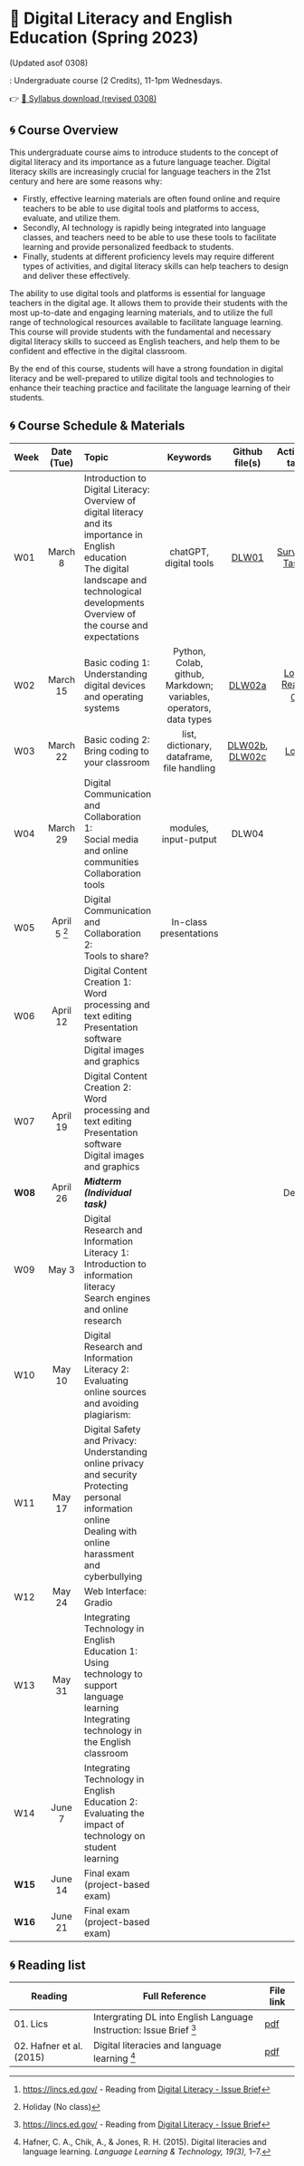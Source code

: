 # 🌱 Digital Literacy and English Education (Spring 2023) 
(Updated asof 0308)

: Undergraduate course (2 Credits), 11-1pm Wednesdays.

👉 [💾 Syllabus download (revised 0308)](https://github.com/MK316/Spring2023/blob/main/DL/files/S23Syllabus_Digital_Literacy.pdf)

## 🌀 Course Overview

This undergraduate course aims to introduce students to the concept of digital literacy and its importance as a future language teacher. Digital literacy skills are increasingly crucial for language teachers in the 21st century and here are some reasons why:

- Firstly, effective learning materials are often found online and require teachers to be able to use digital tools and platforms to access, evaluate, and utilize them.  
- Secondly, AI technology is rapidly being integrated into language classes, and teachers need to be able to use these tools to facilitate learning and provide personalized feedback to students. 
- Finally, students at different proficiency levels may require different types of activities, and digital literacy skills can help teachers to design and deliver these effectively.

The ability to use digital tools and platforms is essential for language teachers in the digital age. It allows them to provide their students with the most up-to-date and engaging learning materials, and to utilize the full range of technological resources available to facilitate language learning. This course will provide students with the fundamental and necessary digital literacy skills to succeed as English teachers, and help them to be confident and effective in the digital classroom. 

By the end of this course, students will have a strong foundation in digital literacy and be well-prepared to utilize digital tools and technologies to enhance their teaching practice and facilitate the language learning of their students.

## 🌀 Course Schedule & Materials

|Week|Date (Tue)|Topic| Keywords | Github file(s)|Activities, tasks|
|--|:--:|:--|:--:|:--:|:--:|
|W01|March 8 | Introduction to Digital Literacy: Overview of digital literacy and its importance in English education <br> The digital landscape and technological developments <br> Overview of the course and expectations |chatGPT, digital tools | [DLW01](https://github.com/MK316/Spring2023/blob/main/DL/DLW01.ipynb)| [Survey#1](https://forms.gle/tcUqgaePP1Kogunz7), [Task01](https://github.com/MK316/Spring2023/blob/main/DL/dltasks.md) |  
|W02|March 15|Basic coding 1: Understanding digital devices and operating systems|Python, Colab, github, Markdown;<br> variables, operators, data types|[DLW02a](https://github.com/MK316/Spring2023/blob/main/DL/DLW02a.ipynb)|[Log#1](https://forms.gle/ymNxgkpC14AeQkr19),<br>[Reading 01](https://lincs.ed.gov/sites/default/files/ELL_Digital_Literacy_508.pdf)[^1]|
|W03|March 22|Basic coding 2: Bring coding to your classroom|list, dictionary, dataframe, file handling|[DLW02b](https://github.com/MK316/Spring2023/blob/main/DL/DLW02b.ipynb),<br>[DLW02c](https://github.com/MK316/Spring2023/blob/main/DL/DLW02c.ipynb)|[Log#2](https://forms.gle/3Tv8WbPPESxwToMLA)|
|W04|March 29|Digital Communication and Collaboration 1: <br> Social media and online communities <Br> Collaboration tools|modules, input-putput|DLW04||
|W05|April 5 [^2]|Digital Communication and Collaboration 2: <br> Tools to share? |In-class presentations|||
|W06|April 12|Digital Content Creation 1: <br> Word processing and text editing <br> Presentation software <br> Digital images and graphics|||
|W07|April 19|Digital Content Creation 2: Word processing and text editing <br> Presentation software <br> Digital images and graphics||||
|**W08**|April 26|**_Midterm (Individual task)_**|||Demo4|
|W09|May 3|Digital Research and Information Literacy 1: <br> Introduction to information literacy <br> Search engines and online research ||||
|W10|May 10|Digital Research and Information Literacy 2: <br> Evaluating online sources and avoiding plagiarism: <br>||||
|W11|May 17|Digital Safety and Privacy: <br> Understanding online privacy and security <br> Protecting personal information online <br> Dealing with online harassment and cyberbullying||||
|W12|May 24|Web Interface: Gradio||||
|W13|May 31|Integrating Technology in English Education 1: <br> Using technology to support language learning <br> Integrating technology in the English classroom||||
|W14|June 7|Integrating Technology in English Education 2: <br> Evaluating the impact of technology on student learning||||
|**W15**|June 14|Final exam (project-based exam)||||
|**W16**|June 21|Final exam (project-based exam)||||

## 🌀 Reading list

|Reading|Full Reference|File link|
|--|--|--|
|01. Lics|Intergrating DL into English Language Instruction: Issue Brief [^1]|[pdf](https://lincs.ed.gov/sites/default/files/ELL_Digital_Literacy_508.pdf)|  
|02. Hafner et al. (2015)|Digital literacies and language learning [^3] |[pdf](https://www.researchgate.net/publication/285926202_Digital_literacies_and_language_learning)|

[^1]: https://lincs.ed.gov/ - Reading from [Digital Literacy - Issue Brief](https://lincs.ed.gov/state-resources/federal-initiatives/teaching-skills-matter-adult-education/digital-literacy)
[^2]: Holiday (No class)
[^3]: Hafner, C. A., Chik, A., & Jones, R. H. (2015). Digital literacies and language learning. _Language Learning & Technology, 19(3),_ 1–7. 


